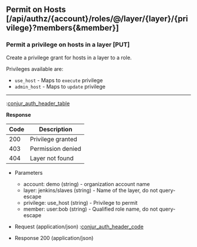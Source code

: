 ## Permit on Hosts [/api/authz/{account}/roles/@/layer/{layer}/{privilege}?members{&member}]

### Permit a privilege on hosts in a layer [PUT]

Create a privilege grant for hosts in a layer to a role.

Privileges available are:

* `use_host` - Maps to `execute` privilege
* `admin_host` - Maps to `update` privilege

---

:[conjur_auth_header_table](partials/conjur_auth_header_table.md)

**Response**

|Code|Description|
|----|-----------|
|200|Privilege granted|
|403|Permission denied|
|404|Layer not found|

+ Parameters
    + account: demo (string) - organization account name
    + layer: jenkins/slaves (string) - Name of the layer, do not query-escape
    + privilege: use_host (string) - Privilege to permit
    + member: user:bob (string) - Qualified role name, do not query-escape

+ Request (application/json)
    :[conjur_auth_header_code](partials/conjur_auth_header_code.md)

+ Response 200 (application/json)

